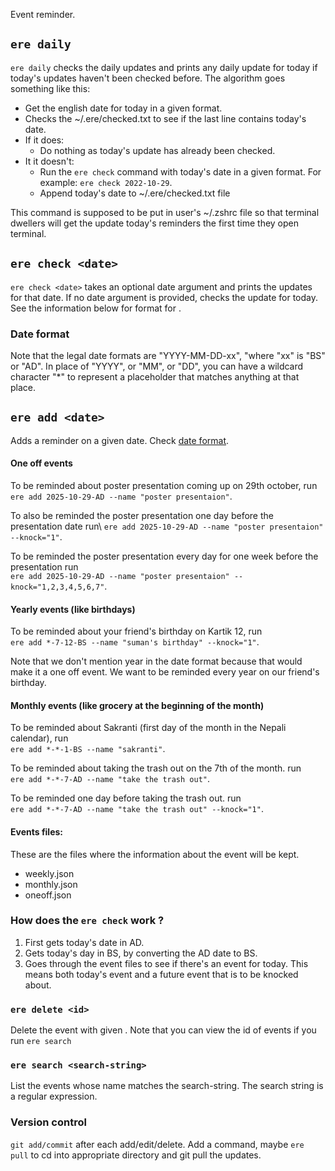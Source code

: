 Event reminder.

## `ere daily`

`ere daily` checks the daily updates and prints any daily update for today if
today's updates haven't been checked before. The algorithm goes something like
this:

- Get the english date for today in a given format.
- Checks the ~/.ere/checked.txt to see if the last line contains today's date.
- If it does:
  - Do nothing as today's update has already been checked.
- It it doesn't:
  - Run the `ere check` command with today's date in a given format. For
    example: `ere check 2022-10-29`.
  - Append today's date to ~/.ere/checked.txt file

This command is supposed to be put in user's ~/.zshrc file so that terminal
dwellers will get the update today's reminders the first time they open
terminal.

## `ere check <date>`

`ere check <date>` takes an optional date argument and prints the updates for
that date. If no date argument is provided, checks the update for today. See the
information below for format for <date>.

### Date format

Note that the legal date formats are "YYYY-MM-DD-xx", "where "xx" is "BS" or
"AD". In place of "YYYY", or "MM", or "DD", you can have a wildcard character
"*" to represent a placeholder that matches anything at that place.

## `ere add <date>`

Adds a reminder on a given date. Check [date format](###date-format).

#### One off events

To be reminded about poster presentation coming up on 29th october, run\
`ere add 2025-10-29-AD --name "poster presentaion"`.

To also be reminded the poster presentation one day before the presentation date
run\ `ere add 2025-10-29-AD --name "poster presentaion" --knock="1"`.

To be reminded the poster presentation every day for one week before the
presentation run\
`ere add 2025-10-29-AD --name "poster presentaion" --knock="1,2,3,4,5,6,7"`.

#### Yearly events (like birthdays)

To be reminded about your friend's birthday on Kartik 12, run\
`ere add *-7-12-BS --name "suman's birthday" --knock="1"`.

Note that we don't mention year in the date format because that would make it a
one off event. We want to be reminded every year on our friend's birthday.

#### Monthly events (like grocery at the beginning of the month)

To be reminded about Sakranti (first day of the month in the Nepali calendar),
run\
`ere add *-*-1-BS --name "sakranti"`.

To be reminded about taking the trash out on the 7th of the month. run\
`ere add *-*-7-AD --name "take the trash out"`.

To be reminded one day before taking the trash out. run\
`ere add *-*-7-AD --name "take the trash out" --knock="1"`.

#### Events files:

These are the files where the information about the event will be kept.

- weekly.json
- monthly.json
- oneoff.json

### How does the `ere check` work ?

1. First gets today's date in AD.
1. Gets today's day in BS, by converting the AD date to BS.
1. Goes through the event files to see if there's an event for today. This means
   both today's event and a future event that is to be knocked about.

### `ere delete <id>`

Delete the event with given <id>. Note that you can view the id of events if you
run `ere search`

### `ere search <search-string>`

List the events whose name matches the search-string. The search string is a
regular expression.

### Version control

`git add/commit` after each add/edit/delete. Add a command, maybe `ere pull` to
cd into appropriate directory and git pull the updates.
